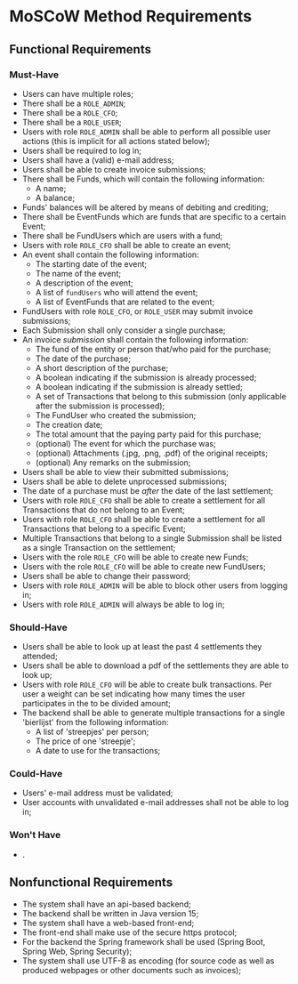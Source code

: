 # MoSCoW Method Requirements

## Functional Requirements
### Must-Have
 - Users can have multiple roles;
 - There shall be a `ROLE_ADMIN`;
 - There shall be a `ROLE_CFO`;
 - There shall be a `ROLE_USER`;
 - Users with role `ROLE_ADMIN` shall be able to perform all possible user actions (this is implicit for all actions stated below);
 - Users shall be required to log in;
 - Users shall have a (valid) e-mail address;
 - Users shall be able to create invoice submissions;
 - There shall be Funds, which will contain the following information:
   - A name;
   - A balance;
 - Funds' balances will be altered by means of debiting and crediting;
 - There shall be EventFunds which are funds that are specific to a certain Event;
 - There shall be FundUsers which are users with a fund;
 - Users with role `ROLE_CFO` shall be able to create an event;
 - An event shall contain the following information:
   - The starting date of the event;
   - The name of the event;
   - A description of the event;
   - A list of `fundUsers` who will attend the event;
   - A list of EventFunds that are related to the event;
 - FundUsers with role `ROLE_CFO`, or `ROLE_USER` may submit invoice submissions;
 - Each Submission shall only consider a single purchase;
 - An invoice *submission* shall contain the following information:
   - The fund of the entity or person that/who paid for the purchase;
   - The date of the purchase;
   - A short description of the purchase;
   - A boolean indicating if the submission is already processed;
   - A boolean indicating if the submission is already settled;
   - A set of Transactions that belong to this submission (only applicable after the submission is processed);
   - The FundUser who created the submission;
   - The creation date;
   - The total amount that the paying party paid for this purchase;
   - (optional) The event for which the purchase was;
   - (optional) Attachments (.jpg, .png, .pdf) of the original receipts;
   - (optional) Any remarks on the submission;
 - Users shall be able to view their submitted submissions;
 - Users shall be able to delete unprocessed submissions;
 - The date of a purchase must be *after* the date of the last settlement;
 - Users with role `ROLE_CFO` shall be able to create a settlement for all Transactions that do not belong to an Event;
 - Users with role `ROLE_CFO` shall be able to create a settlement for all Transactions that belong to a specific Event;
 - Multiple Transactions that belong to a single Submission shall be listed as a single Transaction on the settlement;
 - Users with the role `ROLE_CFO` will be able to create new Funds;
 - Users with the role `ROLE_CFO` will be able to create new FundUsers;
 - Users shall be able to change their password;
 - Users with role `ROLE_ADMIN` will be able to block other users from logging in;
 - Users with role `ROLE_ADMIN` will always be able to log in;

### Should-Have
 - Users shall be able to look up at least the past 4 settlements they attended;
 - Users shall be able to download a pdf of the settlements they are able to look up;
 - Users with role `ROLE_CFO` will be able to create bulk transactions. Per user a weight can be set indicating how many times the user participates in the to be divided amount;
 - The backend shall be able to generate multiple transactions for a single 'bierlijst' from the following information:
   - A list of 'streepjes' per person;
   - The price of one 'streepje';
   - A date to use for the transactions;

### Could-Have
 - Users' e-mail address must be validated;
 - User accounts with unvalidated e-mail addresses shall not be able to log in;

### Won't Have
 - .

## Nonfunctional Requirements
 - The system shall have an api-based backend;
 - The backend shall be written in Java version 15;
 - The system shall have a web-based front-end;
 - The front-end shall make use of the secure https protocol;
 - For the backend the Spring framework shall be used (Spring Boot, Spring Web, Spring Security);
 - The system shall use UTF-8 as encoding (for source code as well as produced webpages or other documents such as invoices);